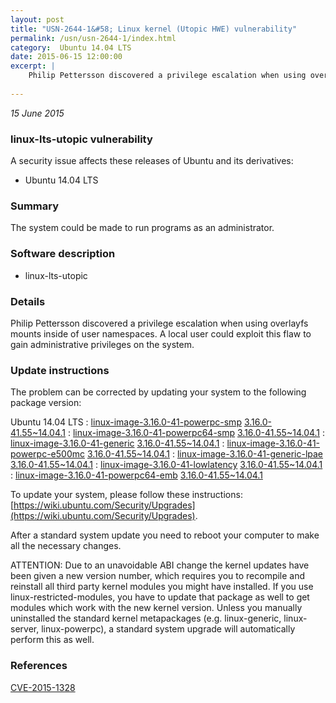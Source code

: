 ```yaml
---
layout: post
title: "USN-2644-1&#58; Linux kernel (Utopic HWE) vulnerability"
permalink: /usn/usn-2644-1/index.html
category:  Ubuntu 14.04 LTS
date: 2015-06-15 12:00:00
excerpt: |
    Philip Pettersson discovered a privilege escalation when using overlayfs mounts inside of user namespaces. A local user could exploit this flaw to gain administrative privileges on the system. 
    
--- 
```

 
 

*15 June 2015*

### linux-lts-utopic vulnerability

A security issue affects these releases of Ubuntu and its derivatives:

* Ubuntu 14.04 LTS

### Summary

The system could be made to run programs as an administrator. 

### Software description

* linux-lts-utopic 

### Details

Philip Pettersson discovered a privilege escalation when using overlayfs mounts inside of user namespaces. A local user could exploit this flaw to gain administrative privileges on the system. 

### Update instructions

The problem can be corrected by updating your system to the following package version:

Ubuntu 14.04 LTS
 : [linux-image-3.16.0-41-powerpc-smp](https://launchpad.net/ubuntu/+source/linux-lts-utopic) <span> [3.16.0-41.55~14.04.1](https://launchpad.net/ubuntu/+source/linux-lts-utopic/3.16.0-41.55~14.04.1) </span> 
 : [linux-image-3.16.0-41-powerpc64-smp](https://launchpad.net/ubuntu/+source/linux-lts-utopic) <span> [3.16.0-41.55~14.04.1](https://launchpad.net/ubuntu/+source/linux-lts-utopic/3.16.0-41.55~14.04.1) </span> 
 : [linux-image-3.16.0-41-generic](https://launchpad.net/ubuntu/+source/linux-lts-utopic) <span> [3.16.0-41.55~14.04.1](https://launchpad.net/ubuntu/+source/linux-lts-utopic/3.16.0-41.55~14.04.1) </span> 
 : [linux-image-3.16.0-41-powerpc-e500mc](https://launchpad.net/ubuntu/+source/linux-lts-utopic) <span> [3.16.0-41.55~14.04.1](https://launchpad.net/ubuntu/+source/linux-lts-utopic/3.16.0-41.55~14.04.1) </span> 
 : [linux-image-3.16.0-41-generic-lpae](https://launchpad.net/ubuntu/+source/linux-lts-utopic) <span> [3.16.0-41.55~14.04.1](https://launchpad.net/ubuntu/+source/linux-lts-utopic/3.16.0-41.55~14.04.1) </span> 
 : [linux-image-3.16.0-41-lowlatency](https://launchpad.net/ubuntu/+source/linux-lts-utopic) <span> [3.16.0-41.55~14.04.1](https://launchpad.net/ubuntu/+source/linux-lts-utopic/3.16.0-41.55~14.04.1) </span> 
 : [linux-image-3.16.0-41-powerpc64-emb](https://launchpad.net/ubuntu/+source/linux-lts-utopic) <span> [3.16.0-41.55~14.04.1](https://launchpad.net/ubuntu/+source/linux-lts-utopic/3.16.0-41.55~14.04.1) </span> 

To update your system, please follow these instructions: [https://wiki.ubuntu.com/Security/Upgrades](https://wiki.ubuntu.com/Security/Upgrades).

After a standard system update you need to reboot your computer to make all the necessary changes.

ATTENTION: Due to an unavoidable ABI change the kernel updates have been given a new version number, which requires you to recompile and reinstall all third party kernel modules you might have installed. If you use linux-restricted-modules, you have to update that package as well to get modules which work with the new kernel version. Unless you manually uninstalled the standard kernel metapackages (e.g. linux-generic, linux-server, linux-powerpc), a standard system upgrade will automatically perform this as well. 

### References

 
 [CVE-2015-1328](http://people.ubuntu.com/~ubuntu-security/cve/CVE-2015-1328)
 

